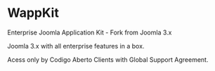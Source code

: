WappKit
=======

Enterprise Joomla Application Kit - Fork from Joomla 3.x

Joomla 3.x with all enterprise features in a box.

Acess only by Codigo Aberto Clients with Global Support Agreement.
